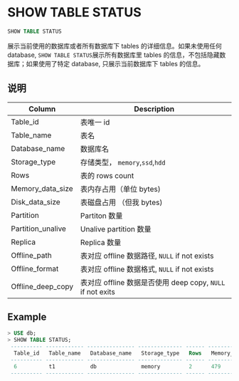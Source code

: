 # SHOW TABLE STATUS

```sql
SHOW TABLE STATUS
```

展示当前使用的数据库或者所有数据库下 tables 的详细信息。如果未使用任何 database, `SHOW TABLE STATUS`展示所有数据库里 tables 的信息，不包括隐藏数据库；如果使用了特定 database, 只展示当前数据库下 tables 的信息。



## 说明

| Column            | Description                                                |
| ----------------- | ---------------------------------------------------------- |
| Table_id          | 表唯一 id                                                  |
| Table_name        | 表名                                                       |
| Database_name     | 数据库名                                                   |
| Storage_type      | 存储类型， `memory`,`ssd`,`hdd`                            |
| Rows              | 表的 rows count                                            |
| Memory_data_size  | 表内存占用（单位 bytes)                                    |
| Disk_data_size    | 表磁盘占用 （但我 bytes)                                   |
| Partition         | Partiton 数量                                              |
| Partition_unalive | Unalive partition 数量                                     |
| Replica           | Replica 数量                                               |
| Offline_path      | 表对应 offline 数据路径, `NULL` if not exists              |
| Offline_format    | 表对应 offline 数据格式, `NULL` if not exists              |
| Offline_deep_copy | 表对应 offline 数据是否使用 deep copy, `NULL` if not exits |



## Example

```sql
> USE db;
> SHOW TABLE STATUS;
 ---------- ------------ --------------- -------------- ------ ------------------ ---------------- ----------- ------------------- --------- -------------- ---------------- ------------------- 
  Table_id   Table_name   Database_name   Storage_type   Rows   Memory_data_size   Disk_data_size   Partition   Partition_unalive   Replica   Offline_path   Offline_format   Offline_deep_copy  
 ---------- ------------ --------------- -------------- ------ ------------------ ---------------- ----------- ------------------- --------- -------------- ---------------- ------------------- 
  6          t1           db              memory         2      479                0                8           0                   3         NULL           NULL             NULL               
 ---------- ------------ --------------- -------------- ------ ------------------ ---------------- ----------- ------------------- --------- -------------- ---------------- ------------------- 
```

